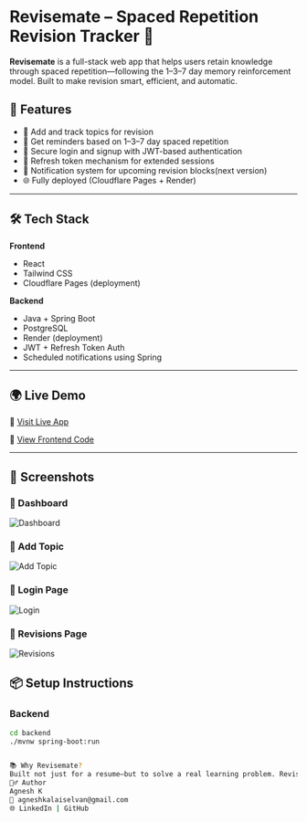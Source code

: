 # Revisemate – Spaced Repetition Revision Tracker 🧠

**Revisemate** is a full-stack web app that helps users retain knowledge through spaced repetition—following the 1–3–7 day memory reinforcement model. Built to make revision smart, efficient, and automatic.

## 🚀 Features

- 📝 Add and track topics for revision
- 📅 Get reminders based on 1–3–7 day spaced repetition
- 🔐 Secure login and signup with JWT-based authentication
- 🔄 Refresh token mechanism for extended sessions
- 🔔 Notification system for upcoming revision blocks(next version)
- 🌐 Fully deployed (Cloudflare Pages + Render)

---

## 🛠 Tech Stack

**Frontend**
- React
- Tailwind CSS
- Cloudflare Pages (deployment)

**Backend**
- Java + Spring Boot
- PostgreSQL
- Render (deployment)
- JWT + Refresh Token Auth
- Scheduled notifications using Spring

---

## 🌍 Live Demo

🔗 [Visit Live App](https://revisemate.pages.dev)

📂 [View Frontend Code](https://github.com/Agnesh12/Revisemate)

---

## 📸 Screenshots
### 🔹 Dashboard
![Dashboard](.src/assets/dashboard.png)

### 🔹 Add Topic
![Add Topic](.src/assets/add-topic.png)

### 🔹 Login Page
![Login](.src/assets/login.png)

### 🔹 Revisions Page
![Revisions](.src/assets/revisions.png)
## 📦 Setup Instructions

### Backend
```bash
cd backend
./mvnw spring-boot:run


📚 Why Revisemate?
Built not just for a resume—but to solve a real learning problem. Revisemate helps students and self-learners retain knowledge, not just cram it. Powered by real-world backend architecture and full production deployment.
🙋‍♂️ Author
Agnesh K
📧 agneshkalaiselvan@gmail.com
🌐 LinkedIn | GitHub
